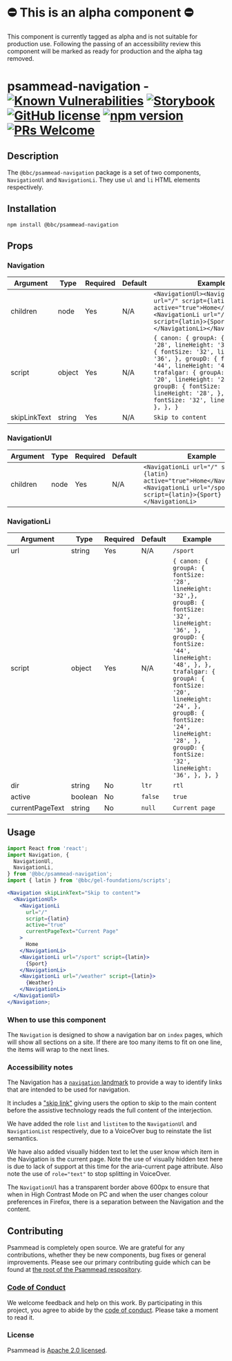 # ⛔️ This is an alpha component ⛔️

This component is currently tagged as alpha and is not suitable for production use. Following the passing of an accessibility review this component will be marked as ready for production and the alpha tag removed.

# psammead-navigation - [![Known Vulnerabilities](https://snyk.io/test/github/bbc/psammead/badge.svg?targetFile=packages%2Fcomponents%2Fpsammead-navigation%2Fpackage.json)](https://snyk.io/test/github/bbc/psammead?targetFile=packages%2Fcomponents%2Fpsammead-navigation%2Fpackage.json) [![Storybook](https://raw.githubusercontent.com/storybooks/brand/master/badge/badge-storybook.svg?sanitize=true)](https://bbc.github.io/psammead/?path=/story/section-label--default) [![GitHub license](https://img.shields.io/badge/license-Apache%202.0-blue.svg)](https://github.com/bbc/psammead/blob/latest/LICENSE) [![npm version](https://img.shields.io/npm/v/@bbc/psammead-navigation.svg)](https://www.npmjs.com/package/@bbc/psammead-navigation) [![PRs Welcome](https://img.shields.io/badge/PRs-welcome-brightgreen.svg)](https://github.com/bbc/psammead/blob/latest/CONTRIBUTING.md)

## Description

The `@bbc/psammead-navigation` package is a set of two components, `NavigationUl` and `NavigationLi`. They use `ul` and `li` HTML elements respectively.

## Installation

`npm install @bbc/psammead-navigation`

## Props

### Navigation

<!-- prettier-ignore -->
| Argument | Type | Required | Default | Example |
| -------- | ---- | -------- | ------- | ------- |
| children | node | Yes      | N/A     | `<NavigationUl><NavigationLi url="/" script={latin} active="true">Home</NavigationLi><NavigationLi url="/sport" script={latin}>{Sport}</NavigationLi></NavigationUl>` |
| script   | object  | Yes   | N/A     |  `{ canon: { groupA: { fontSize: '28', lineHeight: '32',}, groupB: { fontSize: '32', lineHeight: '36', }, groupD: { fontSize: '44', lineHeight: '48', }, }, trafalgar: { groupA: { fontSize: '20', lineHeight: '24', }, groupB: { fontSize: '24', lineHeight: '28', }, groupD: { fontSize: '32', lineHeight: '36', }, }, }` |
| skipLinkText | string | Yes | N/A    | `Skip to content` |

### NavigationUl

<!-- prettier-ignore -->
| Argument | Type | Required | Default | Example |
| -------- | ---- | -------- | ------- | ------- |
| children | node | Yes      | N/A     | `<NavigationLi url="/" script={latin} active="true">Home</NavigationLi><NavigationLi url="/sport" script={latin}>{Sport}</NavigationLi>` |

### NavigationLi

<!-- prettier-ignore -->
| Argument | Type    | Required | Default | Example  |
| -------- | ------- | -------- | ------- | -------- |
| url      | string  | Yes      | N/A     | `/sport` |
| script   | object  | Yes      | N/A     |  `{ canon: { groupA: { fontSize: '28', lineHeight: '32',}, groupB: { fontSize: '32', lineHeight: '36', }, groupD: { fontSize: '44', lineHeight: '48', }, }, trafalgar: { groupA: { fontSize: '20', lineHeight: '24', }, groupB: { fontSize: '24', lineHeight: '28', }, groupD: { fontSize: '32', lineHeight: '36', }, }, }` |
| dir      | string  | No       | `ltr`   | `rtl`    |
| active   | boolean | No       | `false` | `true`   |
| currentPageText | string | No | `null`  | `Current page` |

## Usage

```jsx
import React from 'react';
import Navigation, {
  NavigationUl,
  NavigationLi,
} from '@bbc/psammead-navigation';
import { latin } from '@bbc/gel-foundations/scripts';

<Navigation skipLinkText="Skip to content">
  <NavigationUl>
    <NavigationLi
      url="/"
      script={latin}
      active="true"
      currentPageText="Current Page"
    >
      Home
    </NavigationLi>
    <NavigationLi url="/sport" script={latin}>
      {Sport}
    </NavigationLi>
    <NavigationLi url="/weather" script={latin}>
      {Weather}
    </NavigationLi>
  </NavigationUl>
</Navigation>;
```

### When to use this component

The `Navigation` is designed to show a navigation bar on `index` pages, which will show all sections on a site. If there are too many items to fit on one line, the items will wrap to the next lines.

### Accessibility notes

The Navigation has a [`navigation` landmark](https://www.w3.org/TR/wai-aria-practices/examples/landmarks/navigation.html) to provide a way to identify links that are intended to be used for navigation.

It includes a ["skip link"](https://www.w3.org/TR/WCAG20-TECHS/G1.html) giving users the option to skip to the main content before the assistive technology reads the full content of the interjection.

We have added the role `list` and `listitem` to the `NavigationUl` and `NavigationList` respectively, due to a VoiceOver bug to reinstate the list semantics.

We have also added visually hidden text to let the user know which item in the Navigation is the current page. Note the use of visually hidden text here is due to lack of support at this time for the aria-current page attribute. Also note the use of `role="text"` to stop splitting in VoiceOver.

The `NavigationUl` has a transparent border above 600px to ensure that when in High Contrast Mode on PC and when the user changes colour preferences in Firefox, there is a separation between the Navigation and the content.

## Contributing

Psammead is completely open source. We are grateful for any contributions, whether they be new components, bug fixes or general improvements. Please see our primary contributing guide which can be found at [the root of the Psammead respository](https://github.com/bbc/psammead/blob/latest/CONTRIBUTING.md).

### [Code of Conduct](https://github.com/bbc/psammead/blob/latest/CODE_OF_CONDUCT.md)

We welcome feedback and help on this work. By participating in this project, you agree to abide by the [code of conduct](https://github.com/bbc/psammead/blob/latest/CODE_OF_CONDUCT.md). Please take a moment to read it.

### License

Psammead is [Apache 2.0 licensed](https://github.com/bbc/psammead/blob/latest/LICENSE).
